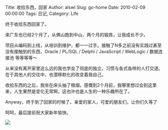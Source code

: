 Title: 收拾东西，回家
Author: alswl
Slug: go-home
Date: 2010-02-09 00:00:00
Tags: 日记, 
Category: Life

终于收拾东西回家了。

来广东也已经2个月了，从佛山跑到中山，两个月的锻炼，让我成长不少。

项目从编码到上线，从培训到维护，都一一过手。接触了N多之前没有实践过甚至没有接触到的东西，Oracle / PL/SQL / Delphi /
JavaScript / WebLogic / 数据连接池 等等等等～

从来没有离开家里这么远的我也学会了彻底的独立，习惯与各式各样的人打交道。在于其他人的交往中，也潜移默化的改变着我自己。

收拾东西的之后，我坐在床头抽了根烟，感慨到2个月前，我哪里想过会到这里来，人生果然是变化无常啊，这也许也是人生的一种乐趣所在了。

Anyway，终于到了回家的时候了，亲爱的家人，可爱的朋友们，让你们久等了

呵呵，最后提前祝大家新年愉快。

![](http://upload-log4d.qiniudn.com/2010/02/jet-airliner.jpg)


